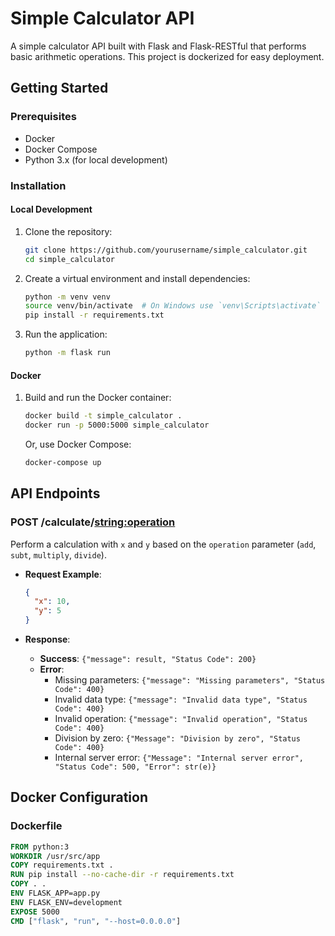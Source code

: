 # Simple Calculator API

A simple calculator API built with Flask and Flask-RESTful that performs basic arithmetic operations. This project is dockerized for easy deployment.

## Getting Started

### Prerequisites

- Docker
- Docker Compose
- Python 3.x (for local development)

### Installation

#### Local Development

1. Clone the repository:
    ```bash
    git clone https://github.com/yourusername/simple_calculator.git
    cd simple_calculator
    ```

2. Create a virtual environment and install dependencies:
    ```bash
    python -m venv venv
    source venv/bin/activate  # On Windows use `venv\Scripts\activate`
    pip install -r requirements.txt
    ```

3. Run the application:
    ```bash
    python -m flask run
    ```

#### Docker

1. Build and run the Docker container:
    ```bash
    docker build -t simple_calculator .
    docker run -p 5000:5000 simple_calculator
    ```

   Or, use Docker Compose:
    ```bash
    docker-compose up
    ```

## API Endpoints

### POST /calculate/<string:operation>

Perform a calculation with `x` and `y` based on the `operation` parameter (`add`, `subt`, `multiply`, `divide`).

- **Request Example**:
    ```json
    {
      "x": 10,
      "y": 5
    }
    ```

- **Response**:
  - **Success**: `{"message": result, "Status Code": 200}`
  - **Error**:
    - Missing parameters: `{"message": "Missing parameters", "Status Code": 400}`
    - Invalid data type: `{"message": "Invalid data type", "Status Code": 400}`
    - Invalid operation: `{"message": "Invalid operation", "Status Code": 400}`
    - Division by zero: `{"Message": "Division by zero", "Status Code": 400}`
    - Internal server error: `{"Message": "Internal server error", "Status Code": 500, "Error": str(e)}`

## Docker Configuration

### Dockerfile

```dockerfile
FROM python:3
WORKDIR /usr/src/app
COPY requirements.txt .
RUN pip install --no-cache-dir -r requirements.txt
COPY . .
ENV FLASK_APP=app.py
ENV FLASK_ENV=development
EXPOSE 5000
CMD ["flask", "run", "--host=0.0.0.0"]
